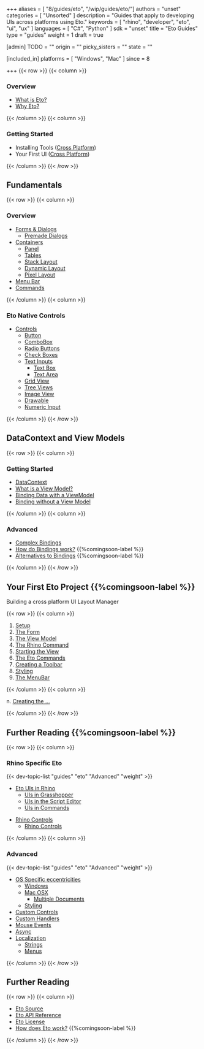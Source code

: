 +++
aliases = [ "8/guides/eto", "/wip/guides/eto/"]
authors = "unset"
categories = [ "Unsorted" ]
description = "Guides that apply to developing UIs across platforms using Eto."
keywords = [ "rhino", "developer", "eto", "ui", "ux" ]
languages = [ "C#", "Python" ]
sdk = "unset"
title = "Eto Guides"
type = "guides"
weight = 1
draft = true

[admin]
TODO = ""
origin = ""
picky_sisters = ""
state = ""

[included_in]
platforms = [ "Windows", "Mac" ]
since = 8

+++
{{< row >}}
{{< column >}}

### Overview

- [What is Eto?](/guides/eto/what-is-eto/)
- [Why Eto?](/guides/eto/why-eto/)
<!-- - [What's New?](/guides/eto/whats-new/) -->

{{< /column >}}
{{< column >}}

### Getting Started

- Installing Tools ([Cross Platform](/guides/eto/installing-tools/))
- Your First UI ([Cross Platform](/guides/eto/your-first-ui/))

{{< /column >}}
{{< /row >}}

## Fundamentals

{{< row >}}
{{< column >}}

### Overview 

- [Forms & Dialogs](/guides/eto/forms-and-dialogs)
  - [Premade Dialogs](/guides/eto/forms-and-dialogs/premade)
- [Containers](/guides/eto/containers)
    - [Panel](/guides/eto/containers/panel)
    - [Tables](/guides/eto/containers/tables)
    - [Stack Layout](/guides/eto/containers/stack-layout)
    - [Dynamic Layout](/guides/eto/containers/dynamic-layout)
    - [Pixel Layout](/guides/eto/containers/pixel-layout)
- [Menu Bar](/guides/eto/menu-bar)
  <!-- Ensure to mention advanced menu bars -->
- [Commands](/guides/eto/commands)
  <!-- I think commands are awesome and should be used more  -->

{{< /column >}}
{{< column >}}

### Eto Native Controls
<!-- A simple overview of eto native controls, nothing _too_ fancy -->
- [Controls](/guides/controls/)
  - [Button](/guides/eto/controls/button/)
  - [ComboBox](/guides/eto/controls/combobox/)
  - [Radio Buttons](/guides/eto/controls/radiobuttons/)
  - [Check Boxes](/guides/eto/controls/checkboxes/)
  - [Text Inputs](/guides/eto/controls/textinput/)
    - [Text Box](/guides/eto/controls/textinput/box)
    - [Text Area](/guides/eto/controls/textinput/area)
  - [Grid View](/guides/eto/containers/grid-view)
    <!-- Ensuring the data works on these is so annoying. Documenting this will be so helpful -->
  - [Tree Views](/guides/eto/controls/treeviews/)
    <!-- Ensuring the data works on these is so annoying. Documenting this will be so helpful -->
  - [Image View](/guides/eto/controls/imageviews/)
  - [Drawable](/guides/eto/controls//drawable)
    <!-- I think this is worth being a bit more extensive than others -->
  - [Numeric Input](/guides/eto/controls//numericUpDown)

{{< /column >}}
{{< /row >}}

## DataContext and View Models

{{< row >}}
{{< column >}}

### Getting Started
- [DataContext](/guides/eto/view-and-data/data-context/) <!-- Explain how the DataContext trickles downwards! -->
- [What is a View Model?](/guides/etoview-and-data//view-models)
- [Binding Data with a ViewModel](/guides/etoview-and-data//binding)
- [Binding without a View Model](/guides/eto/view-and-data/no-view-model)

{{< /column >}}
{{< column >}}

### Advanced
- [Complex Bindings](/guides/eto/view-and-data/complex-bindings)
  <!-- Things such as Convert, etc. -->
- [How do Bindings work?](/guides/eto/view-and-data/bindings-explained) {{%comingsoon-label %}}
  <!-- Very detailed explination of Bindings -->
  <!-- Why do I need to bind to a property? -->
- [Alternatives to Bindings](/guides/eto/view-and-data/alternatives) {{%comingsoon-label %}}

{{< /column >}}
{{< /row >}}

## Your First Eto Project {{%comingsoon-label %}}

Building a cross platform UI Layout Manager

{{< row >}}
{{< column >}}

1. [Setup](/guides/eto/project-1/step-1) <!-- Creating the command and the initial space for our project -->
1. [The Form](/guides/eto/project-1/step-2) <!-- Set up the form -->
1. [The View Model](/guides/eto/project-1/step-3) <!-- Set up the view model -->
1. [The Rhino Command](/guides/eto/project-1/step-4) <!-- Set up the command -->
1. [Starting the View](/guides/eto/project-1/step-5) <!-- Set up the view with a layout -->
1. [The Eto Commands](/guides/eto/project-1/step-6) <!-- Set up the ui commands -->
1. [Creating a Toolbar](/guides/eto/project-1/step-7) <!-- Set up the toolbar, buttons with icons etc -->
1. [Styling](/guides/eto/project-1/step-...) <!-- Set up the styling -->
1. [The MenuBar](/guides/eto/project-1/step-...) <!-- Set up the MenuBar -->

{{< /column >}}
{{< column >}}

n. [Creating the ...](/guides/eto/project-1/step-n)

{{< /column >}}
{{< /row >}}

## Further Reading {{%comingsoon-label %}}

{{< row >}}
{{< column >}}

### Rhino Specific Eto

{{< dev-topic-list "guides" "eto" "Advanced" "weight" >}}

- [Eto UIs in Rhino](/guides/eto/rhino-specific)
  - [UIs in Grasshopper](/guides/eto/rhino-specific/grasshopper)
  - [UIs in the Script Editor](/guides/eto/rhino-specific/script-editor)
  - [UIs in Commands](/guides/eto/rhino-specific/command-uis)
<!-- -->
- [Rhino Controls](/guides/eto/rhino-controls)
  - [Rhino Controls](/guides/eto/rhino-controls)

{{< /column >}}
{{< column >}}

### Advanced

{{< dev-topic-list "guides" "eto" "Advanced" "weight" >}}

- [OS Specific eccentricities](/guides/eto/os-specifics)
  - [Windows](/guides/eto/os-specifics/win)
    <!-- I can't think of any in particular -->
  - [Mac OSX](/guides/eto/os-specifics/mac)
    - [Multiple Documents](/guides/eto/os-specifics/mac/multi-doc)
  - [Styling](/guides/eto/os-specifics/styling)
    <!-- How to create os specific styles  -->
- [Custom Controls](/guides/eto/custom-controls)
  <!-- Inheriting from and modifying controls -->
- [Custom Handlers](/guides/eto/custom-handlers)
  <!-- Custom platform wrapping stuff -->
- [Mouse Events](/guides/eto/mouse-events)
  <!-- Maybe even drag/drop? -->
- [Async](/guides/eto/async)
  <!-- Line between async and non-async -->
  <!-- async events -->
  <!-- invoke async -->
  <!-- DO NOT FORCE WAIT ASYNC ON NON-ASYNC -->
- [Localization](/guides/eto/localization)
  - [Strings](/guides/eto/localization/strings)
  - [Menus](/guides/eto/localization/menus)
      <!-- bits to know about cross platform -->
      <!-- What is with that & thing -->
      <!-- Windows access keys? -->
      <!-- Ensure to use GET not NEW -->

{{< /column >}}
{{< /row >}}

## Further Reading

{{< row >}}
{{< column >}}

- [Eto Source](www.website.com)
- [Eto API Reference](www.website.com)
- [Eto License](www.website.com)
- [How does Eto work?](/guides/eto/eto-explained) {{%comingsoon-label %}}
<!-- An explaination of How eto wraps other UIs, mostly for my own benefit -->

{{< /column >}}
{{< /row >}}
